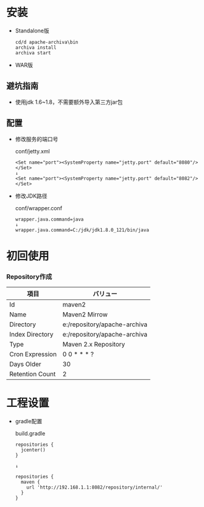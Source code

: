 # 安装
  * Standalone版
    ```
    cd/d apache-archiva\bin
    archiva install
    archiva start
    ```
  * WAR版

## 避坑指南
  * 使用jdk 1.6~1.8，不需要额外导入第三方jar包

## 配置
  * 修改服务的端口号
  
    conf/jetty.xml
    ```
    <Set name="port"><SystemProperty name="jetty.port" default="8080"/></Set>
    ↓
    <Set name="port"><SystemProperty name="jetty.port" default="8082"/></Set>
    ```
  * 修改JDK路径

    conf/wrapper.conf

    ```
    wrapper.java.command=java
    ↓
    wrapper.java.command=C:/jdk/jdk1.8.0_121/bin/java
    ```

# 初回使用

### Repository作成

| 項目            | バリュー  |
| -------         | --------      |
| Id              | maven2
| Name            | Maven2 Mirrow
| Directory       | e:/repository/apache-archiva
| Index Directory | e:/repository/apache-archiva    
| Type            | Maven 2.x Repository
| Cron Expression | 0 0 * * * ?
| Days Older      | 30
| Retention Count | 2

# 工程设置

* gradle配置

  build.gradle
  ```
  repositories {
    jcenter()
  }
  
  ↓
  
  repositories {
    maven {
      url 'http://192.168.1.1:8082/repository/internal/'
    }
  }
  ```
 


